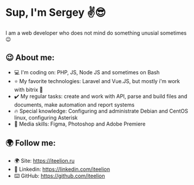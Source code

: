 # Sup, I'm Sergey ✌️😎

I am a web developer who does not mind do something unusial sometimes 😉 

## 😉 About me:
- 💻 I'm coding on: PHP, JS, Node JS and sometimes on Bash 
- ⭐ My favorite technologies: Laravel and Vue.JS, but mostly i'm work with bitrix 💩
- ✔️ My regular tasks: create and work with API, parse and build files and documents, make automation and report systems
- 🔥 Special knowledge: Configuring and administrate Debian and CentOS linux, configuring Asterisk
- 🎥 Media skills: Figma, Photoshop and Adobe Premiere

## 🌍 Follow me:
- 🌍 Site: https://iteelion.ru
- 🤵 Linkedin: https://linkedin.com/iteelion
- ⌨️ GitHub: https://github.com/iteelion
